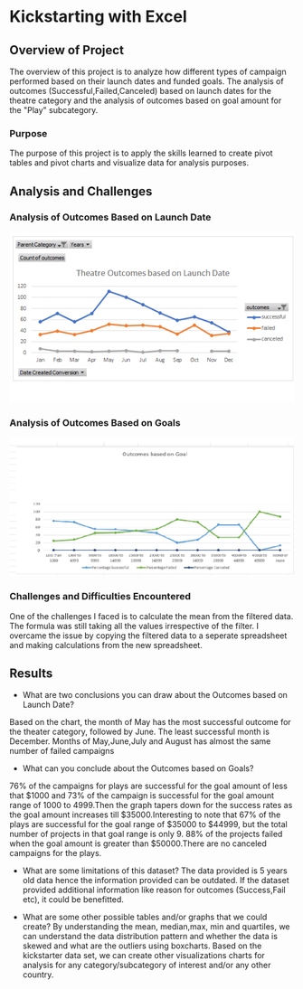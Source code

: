 
# Kickstarting with Excel

## Overview of Project
The overview of this project is to analyze how different types of campaign performed based on their launch dates and funded goals.
The analysis of outcomes (Successful,Failed,Canceled) based on launch dates for the theatre category and the analysis of outcomes based on goal amount
for the "Play" subcategory.

### Purpose

The purpose of this project is to apply the skills learned to create pivot tables and pivot charts and visualize data for analysis purposes.

## Analysis and Challenges

### Analysis of Outcomes Based on Launch Date
![](01-Kickstarter/Submission/Resources/Theater_Outcomes_vs_Launch.png)

### Analysis of Outcomes Based on Goals
![](01-Kickstarter/Submission/Resources/Outcomes_vs_Goals.png)
### Challenges and Difficulties Encountered
One of the challenges I faced is  to calculate the mean from the filtered data. The formula was still taking all the values irrespective of the filter.
I overcame the issue by copying the filtered data to a seperate spreadsheet and making calculations from the new spreadsheet.
## Results

- What are two conclusions you can draw about the Outcomes based on Launch Date?

Based on the chart, the month of May has the most successful outcome for the theater category, followed by June. The least successful month is December.
Months of May,June,July and August has almost the same number of failed campaigns

- What can you conclude about the Outcomes based on Goals?

76% of the campaigns for plays are successful for the goal amount of less that $1000 and 73% of the campaign is successful for the goal amount range of 1000 to 4999.Then the graph tapers down for the success rates as the goal amount increases till $35000.Interesting to note that 67% of the plays are successful for the goal range of $35000 to $44999, but the total number of projects in that goal range is only 9.
88% of the projects failed when the goal amount is greater than $50000.There are no canceled campaigns for the plays.

- What are some limitations of this dataset?
The data provided is 5 years old data hence the information provided can be outdated. If the dataset provided additional information like reason for outcomes (Success,Fail etc), it could be benefitted.

- What are some other possible tables and/or graphs that we could create?
By understanding the mean, median,max, min and quartiles, we can understand the data distribution pattern and whether the data is skewed and what are the outliers using boxcharts.
Based on the kickstarter data set, we can create other visualizations charts for analysis  for any category/subcategory of interest and/or any other country.
